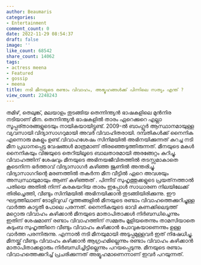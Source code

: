 ```yaml
---
author: Beaumaris
categories:
- Entertainment
comment_count: 0
date: 2022-11-29 08:54:37
draft: false
image: ''
like_count: 68542
share_count: 14062
tags:
- actress meena
- Featured
- gossip
- meena
title: നടി മീനയുടെ രണ്ടാം വിവാഹം, അഭ്യൂഹങ്ങൾക്ക് പിന്നിലെ സത്യം എന്ത് ?
view_count: 2248243
---
```


തമിഴ്, തെലുങ്ക്, മലയാളം തുടങ്ങിയ തെന്നിന്ത്യൻ ഭാഷകളിലെ മുൻനിര നടിയാണ് മീന. തെന്നിന്ത്യൻ ഭാഷകളിൽ താരം ഏറെക്കുറെ എല്ലാ സൂപ്പര്താരങ്ങളുടെയും നായികയായിട്ടുണ്ട്. 2009-ൽ ബാംഗ്ലൂർ ആസ്ഥാനമായുള്ള വ്യവസായി വിദ്യാസാഗറുമായി അവർ വിവാഹിതരായി. ദമ്പതികൾക്ക് നൈനിക എന്നൊരു മകളും ഉണ്ട്.വിവാഹശേഷം സിനിമയിൽ അഭിനയിക്കുന്നത് കുറച്ച നടി മീന പ്രധാനപ്പെട്ട വേഷങ്ങൾ മാത്രമാണ് തിരഞ്ഞെടുത്തിരുന്നത്. മീനയുടെ മകൾ നൈനികയും വിജയുടെ തെറിയിലൂടെ ബാലതാരമായി അരങ്ങേറ്റം കുറിച്ചു. വിവാഹത്തിന് ശേഷവും മീനയുടെ അഭിനയജീവിതത്തിൽ തടസ്സമാകാതെ കൂടെനിന്ന ഭർത്താവ് വിദ്യാസാഗർ കഴിഞ്ഞ ജൂണിൽ അന്തരിച്ചു. വിദ്യാസാഗറിന്റെ മരണത്തിൽ തകർന്ന മീന വീട്ടിൽ ഏറെ അവശയും അസ്വസ്ഥയുമായും ആണ് കഴിഞ്ഞത് . പിന്നീട് സുഹൃത്തുക്കളുടെ പ്രയത്‌നത്താൽ പതിയെ അതിൽ നിന്ന് കരകയറിയ താരം ഇപ്പോൾ സാധാരണ നിലയിലേക്ക് തിരിച്ചെത്തി, വീണ്ടും സിനിമയിൽ അഭിനയിക്കാൻ തുടങ്ങിയിരിക്കുന്നു. ഈ ഘട്ടത്തിലാണ് ടോളിവുഡ് വൃത്തങ്ങളിൽ മീനയുടെ രണ്ടാം വിവാഹത്തെക്കുറിച്ചുള്ള വാർത്ത കാട്ടുതീ പോലെ പരന്നത്. നൈനികയുടെ ഭാവി കണക്കിലെടുത്ത് മറ്റൊരു വിവാഹം കഴിക്കാൻ മീനയുടെ മാതാപിതാക്കൾ നിർബന്ധിച്ചെന്നും ഇതിന് ശേഷമാണ് രണ്ടാം വിവാഹത്തിന് സമ്മതം മൂളിയതെന്നും താമസിയാതെ കുടുംബ സുഹൃത്തിനെ വീണ്ടും വിവാഹം കഴിക്കാൻ പോവുകയാണെന്നും ഉള്ള വാർത്ത പരന്നിരുന്നു. എന്നാൽ നടി മീനയുമായി അടുപ്പമുള്ളവർ ഇത് നിഷേധിച്ചു. മീനയ്ക്ക് വീണ്ടും വിവാഹം കഴിക്കാൻ ആഗ്രഹമില്ലെന്നും രണ്ടാം വിവാഹം കഴിക്കാൻ മാതാപിതാക്കളാരും നിർബന്ധിച്ചിട്ടില്ലെന്നും പറയപ്പെടുന്നു. മീനയുടെ രണ്ടാം വിവാഹത്തെക്കുറിച്ച് പ്രചരിക്കുന്നത് അഭ്യൂഹമാണെന്നാണ് ഇവർ പറയുന്നത്.